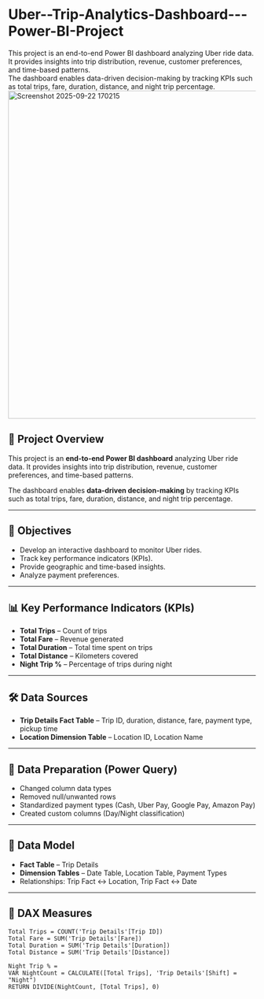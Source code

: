 # Uber--Trip-Analytics-Dashboard---Power-BI-Project
This project is an end-to-end Power BI dashboard analyzing Uber ride data. It provides insights into trip distribution, revenue, customer preferences, and time-based patterns.   
 The dashboard enables data-driven decision-making by tracking KPIs such as total trips, fare, duration, distance, and night trip percentage.  <img width="1203" height="666" alt="Screenshot 2025-09-22 170215" src="https://github.com/user-attachments/assets/ad3e598b-7a67-43dc-b7c1-73cd9671b8c3" />


## 📌 Project Overview  
This project is an **end-to-end Power BI dashboard** analyzing Uber ride data. It provides insights into trip distribution, revenue, customer preferences, and time-based patterns.  

The dashboard enables **data-driven decision-making** by tracking KPIs such as total trips, fare, duration, distance, and night trip percentage.  

---
## 🎯 Objectives  
- Develop an interactive dashboard to monitor Uber rides.  
- Track key performance indicators (KPIs).  
- Provide geographic and time-based insights.  
- Analyze payment preferences.  

---

## 📊 Key Performance Indicators (KPIs)  
- **Total Trips** – Count of trips  
- **Total Fare** – Revenue generated  
- **Total Duration** – Total time spent on trips  
- **Total Distance** – Kilometers covered  
- **Night Trip %** – Percentage of trips during night  

---

## 🛠️ Data Sources  
- **Trip Details Fact Table** – Trip ID, duration, distance, fare, payment type, pickup time  
- **Location Dimension Table** – Location ID, Location Name  

---

## 🔄 Data Preparation (Power Query)  
- Changed column data types  
- Removed null/unwanted rows  
- Standardized payment types (Cash, Uber Pay, Google Pay, Amazon Pay)  
- Created custom columns (Day/Night classification)  

---

## 📐 Data Model  
- **Fact Table** – Trip Details  
- **Dimension Tables** – Date Table, Location Table, Payment Types  
- Relationships: Trip Fact ↔ Location, Trip Fact ↔ Date  

---

## 🧮 DAX Measures  
```DAX
Total Trips = COUNT('Trip Details'[Trip ID])
Total Fare = SUM('Trip Details'[Fare])
Total Duration = SUM('Trip Details'[Duration])
Total Distance = SUM('Trip Details'[Distance])

Night Trip % =
VAR NightCount = CALCULATE([Total Trips], 'Trip Details'[Shift] = "Night")
RETURN DIVIDE(NightCount, [Total Trips], 0)
